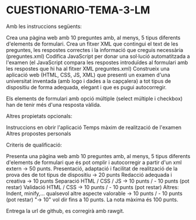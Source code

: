 # CUESTIONARIO-TEMA-3-LM

Amb les instruccions següents:

Crea una pàgina web amb 10 preguntes amb, al menys, 5 tipus diferents d'elements de formulari.
Crea un fitxer XML que contingui el text de les preguntes, les respostes correctes i la informació que creguis necessària (preguntes.xml)
Codifica JavaScript per donar una sol·lució automatitzada a l'examen (el JavaScript compara les respostes introduïdes al formulari amb les respostes que hi ha al fitxer XML preguntes.xml)
Construeix una aplicació web (HTML, CSS, JS, XML) que presenti un examen d'una universitat inventada (amb logo i dades a la capçalera) a tot tipus de dispositiu de forma adequada, elegant i que es pugui autocorregir.

Els elements de formulari amb opció múltiple (select múltiple i checkbox) han de tenir més d'una resposta vàlida.


Altres propietats opcionals:

Instruccions en obrir l'aplicació
Temps màxim de realització de l'examen
Altres propostes personals

Criteris de qualificació:

Presenta una pàgina web amb 10 preguntes amb, al menys, 5 tipus diferents d'elements de formulari que és pot omplir i autocorregir a partir d'un xml extern -> 50 punts.
Presentació, adaptació i facilitat de realització de la prova des de tot tipus de dispositiu -> 20 punts
Redacció adequada i creativa -> 10 punts
Separació HTML / CSS / JS -> 10 punts / - 10 punts (pot restar)
Validació HTML / CSS -> 10 punts / - 10 punts (pot restar)
Altres: Indent, minify,... qualsevol altre aspecte valorable -> 10 punts / - 10 punts (pot restar)
"-> 10" vol dir fins a 10 punts.
La nota màxima és 100 punts.

Entrega la url de github, es corregirà amb rawgit.
